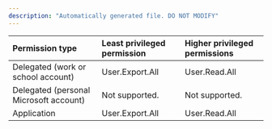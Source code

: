 ```yaml
---
description: "Automatically generated file. DO NOT MODIFY"
---
```


|Permission type|Least privileged permission|Higher privileged permissions|
|:---|:---|:---|
|Delegated (work or school account)|User.Export.All|User.Read.All|
|Delegated (personal Microsoft account)|Not supported.|Not supported.|
|Application|User.Export.All|User.Read.All|

